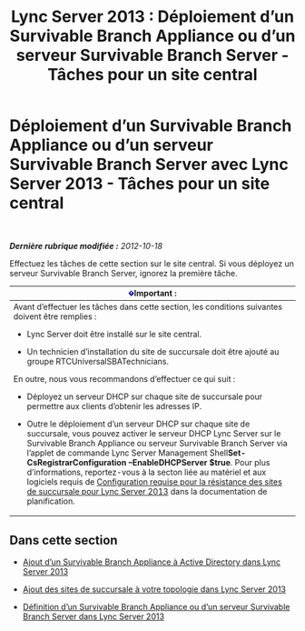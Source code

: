﻿---
title: 'Lync Server 2013 : Déploiement d’un Survivable Branch Appliance ou d’un serveur Survivable Branch Server - Tâches pour un site central'
TOCTitle: Déploiement d’un Survivable Branch Appliance ou d’un serveur Survivable Branch Server - Tâches pour un site central
ms:assetid: 0f631a36-fc2e-41cd-8a0d-f27e84f4a89e
ms:mtpsurl: https://technet.microsoft.com/fr-fr/library/Gg398189(v=OCS.15)
ms:contentKeyID: 49296271
ms.date: 05/20/2016
mtps_version: v=OCS.15
ms.translationtype: HT
---

# Déploiement d’un Survivable Branch Appliance ou d’un serveur Survivable Branch Server avec Lync Server 2013 - Tâches pour un site central

 

_**Dernière rubrique modifiée :** 2012-10-18_

Effectuez les tâches de cette section sur le site central. Si vous déployez un serveur Survivable Branch Server, ignorez la première tâche.

<table>
<colgroup>
<col style="width: 100%" />
</colgroup>
<thead>
<tr class="header">
<th><img src="images/Gg425917.important(OCS.15).gif" title="important" alt="important" />Important :</th>
</tr>
</thead>
<tbody>
<tr class="odd">
<td>Avant d’effectuer les tâches dans cette section, les conditions suivantes doivent être remplies :
<ul>
<li><p>Lync Server doit être installé sur le site central.</p></li>
<li><p>Un technicien d’installation du site de succursale doit être ajouté au groupe RTCUniversalSBATechnicians.</p></li>
</ul>
En outre, nous vous recommandons d’effectuer ce qui suit :
<ul>
<li><p>Déployez un serveur DHCP sur chaque site de succursale pour permettre aux clients d’obtenir les adresses IP.</p></li>
<li><p>Outre le déploiement d’un serveur DHCP sur chaque site de succursale, vous pouvez activer le serveur DHCP Lync Server sur le Survivable Branch Appliance ou serveur Survivable Branch Server via l’applet de commande Lync Server Management Shell<strong>Set-CsRegistrarConfiguration –EnableDHCPServer $true</strong>. Pour plus d’informations, reportez-vous à la secton liée au matériel et aux logiciels requis de <a href="lync-server-2013-branch-site-resiliency-requirements.md">Configuration requise pour la résistance des sites de succursale pour Lync Server 2013</a> dans la documentation de planification.</p></li>
</ul></td>
</tr>
</tbody>
</table>


## Dans cette section

  - [Ajout d’un Survivable Branch Appliance à Active Directory dans Lync Server 2013](lync-server-2013-add-a-survivable-branch-appliance-to-active-directory.md)

  - [Ajout des sites de succursale à votre topologie dans Lync Server 2013](lync-server-2013-add-branch-sites-to-your-topology.md)

  - [Définition d’un Survivable Branch Appliance ou d’un serveur Survivable Branch Server dans Lync Server 2013](lync-server-2013-define-a-survivable-branch-appliance-or-server.md)


